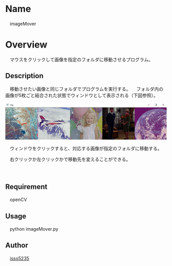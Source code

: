 # Name
　imageMover

# Overview
　マウスをクリックして画像を指定のフォルダに移動させるプログラム。

## Description
　移動させたい画像と同じフォルダでプログラムを実行する。
　フォルダ内の画像が5枚ごと結合された状態でウィンドウとして表示される（下図参照）。

![表示画面](https://github.com/isso5235/imageMover/blob/master/window.jpg)

　ウィンドウをクリックすると、対応する画像が指定のフォルダに移動する。

　右クリックか左クリックかで移動先を変えることができる。
 
　

## Requirement
　openCV 

## Usage
　python imageMover.py

## Author
　[isso5235](https://github.com/isso5235)
